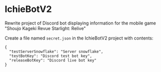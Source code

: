 # IchieBotV2
Rewrite project of Discord bot displaying information for the mobile game "Shoujo Kageki Revue Starlight: Relive"

Create a file named `secret.json` in the IchieBotV2 project with contents:
```
{
  "testServerSnowflake": "Server snowflake",
  "testBotKey": "Discord test bot key",
  "releaseBotKey": "Discord live bot key"
}
```
